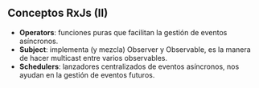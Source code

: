 ## Conceptos RxJs (II)

- **Operators**: funciones puras que facilitan la gestión de eventos asíncronos.
- **Subject**: implementa (y mezcla) Observer y Observable, es la manera de hacer multicast entre varios observables.
- **Schedulers**: lanzadores centralizados de eventos asíncronos, nos ayudan en la gestión de eventos futuros.

